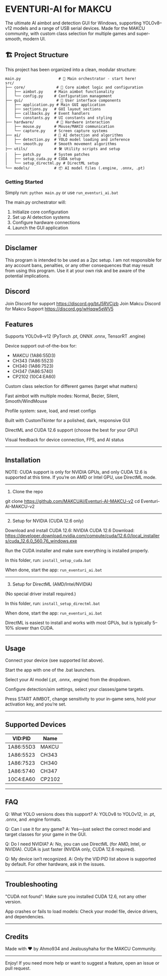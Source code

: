 # EVENTURI-AI for MAKCU

The ultimate AI aimbot and detection GUI for Windows, supporting YOLOv8–v12 models and a range of USB serial devices.
Made for the MAKCU community, with custom class selection for multiple games and super-smooth, modern UI.

## 🏗️ Project Structure

This project has been organized into a clean, modular structure:

```
main.py                 # 🚀 Main orchestrator - start here!
src/
├── core/              # 🧠 Core aimbot logic and configuration
│   ├── aimbot.py     # Main aimbot functionality
│   └── config.py     # Configuration management
├── gui/               # 🎨 User interface components
│   ├── application.py # Main GUI application
│   ├── sections.py   # GUI layout sections
│   ├── callbacks.py  # Event handlers
│   └── constants.py  # UI constants and styling
├── hardware/          # 🔧 Hardware interaction
│   ├── mouse.py      # Mouse/MAKCU communication
│   └── capture.py    # Screen capture systems
├── ai/               # 🤖 AI detection and algorithms
│   ├── detection.py  # YOLO model loading and inference
│   └── smooth.py     # Smooth movement algorithms
├── utils/            # 🛠️ Utility scripts and setup
│   ├── patch.py      # System patches
│   ├── setup_cuda.py # CUDA setup
│   └── setup_directml.py # DirectML setup
└── models/           # 📦 AI model files (.engine, .onnx, .pt)
```

### Getting Started
Simply run: `python main.py` or use `run_eventuri_ai.bat`

The main.py orchestrator will:
1. Initialize core configuration
2. Set up AI detection systems  
3. Configure hardware connections
4. Launch the GUI application

---
## Disclamer
This program is intended to be used as a 2pc setup.
I am not responsible for any account bans, penalties, or any other consequences that may result from using this program.
Use it at your own risk and be aware of the potential implications.

## Discord
Join Discord for support 
https://discord.gg/btJ5RVCjzb
Join Makcu Discord for Makcu Support
https://discord.gg/wHqqw5eWV5
## Features

Supports YOLOv8–v12 (PyTorch .pt, ONNX .onnx, TensorRT .engine)

Device support out-of-the-box for:
- MAKCU (1A86:55D3)
- CH343 (1A86:5523)
- CH340 (1A86:7523)
- CH347 (1A86:5740)
- CP2102 (10C4:EA60)

Custom class selection for different games (target what matters)

Fast aimbot with multiple modes: Normal, Bezier, Silent, Smooth/WindMouse

Profile system: save, load, and reset configs

Built with CustomTkinter for a polished, dark, responsive GUI

DirectML and CUDA 12.6 support (choose the best for your GPU)

Visual feedback for device connection, FPS, and AI status

---

## Installation

NOTE: CUDA support is only for NVIDIA GPUs, and only CUDA 12.6 is supported at this time. If you’re on AMD or Intel GPU, use DirectML mode.

---

1. Clone the repo

git clone https://github.com/MAKCUAI/Eventuri-AI-MAKCU-v2
cd Eventuri-AI-MAKCU-v2

---

2. Setup for NVIDIA (CUDA 12.6 only)

Download and install CUDA 12.6:
NVIDIA CUDA 12.6 Download: https://developer.download.nvidia.com/compute/cuda/12.6.0/local_installers/cuda_12.6.0_560.76_windows.exe

Run the CUDA installer and make sure everything is installed properly.

In this folder, run:
```install_setup_cuda.bat```

When done, start the app:
```run_eventuri_ai.bat```

---

3. Setup for DirectML (AMD/Intel/NVIDIA)

(No special driver install required.)

In this folder, run:
```install_setup_directml.bat```

When done, start the app:
```run_eventuri_ai.bat```

DirectML is easiest to install and works with most GPUs, but is typically 5–10% slower than CUDA.

---

## Usage

Connect your device (see supported list above).

Start the app with one of the .bat launchers.

Select your AI model (.pt, .onnx, .engine) from the dropdown.

Configure detection/aim settings, select your classes/game targets.

Press START AIMBOT, change sensitivity to your in-game sens, hold your activation key, and you’re set.

---

## Supported Devices

| VID:PID     | Name    |
|-------------|---------|
| 1A86:55D3   | MAKCU   |
| 1A86:5523   | CH343   |
| 1A86:7523   | CH340   |
| 1A86:5740   | CH347   |
| 10C4:EA60   | CP2102  |

---

## FAQ

Q: What YOLO versions does this support?
A: YOLOv8 to YOLOv12, in .pt, .onnx, and .engine formats.

Q: Can I use it for any game?
A: Yes—just select the correct model and target classes for your game in the GUI.

Q: Do I need NVIDIA?
A: No, you can use DirectML (for AMD, Intel, or NVIDIA). CUDA is just faster (NVIDIA only, CUDA 12.6 required).

Q: My device isn’t recognized.
A: Only the VID:PID list above is supported by default. For other hardware, ask in the issues.

---

## Troubleshooting

"CUDA not found": Make sure you installed CUDA 12.6, not any other version.

App crashes or fails to load models: Check your model file, device drivers, and dependencies.

---

## Credits

Made with ♥ by Ahmo934 and Jealousyhaha for the MAKCU Community.

---

Enjoy!
If you need more help or want to suggest a feature, open an issue or pull request.

